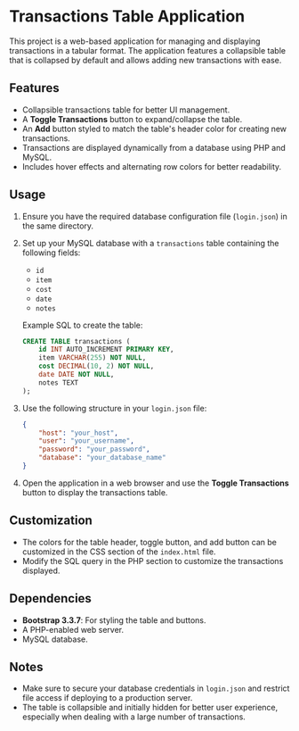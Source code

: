 # Transactions Table Application
This project is a web-based application for managing and displaying transactions in a tabular format. The application features a collapsible table that is collapsed by default and allows adding new transactions with ease.

## Features

- Collapsible transactions table for better UI management.
- A **Toggle Transactions** button to expand/collapse the table.
- An **Add** button styled to match the table's header color for creating new transactions.
- Transactions are displayed dynamically from a database using PHP and MySQL.
- Includes hover effects and alternating row colors for better readability.

## Usage

1. Ensure you have the required database configuration file (`login.json`) in the same directory.
2. Set up your MySQL database with a `transactions` table containing the following fields:
   - `id`
   - `item`
   - `cost`
   - `date`
   - `notes`

   Example SQL to create the table:
   ```sql
   CREATE TABLE transactions (
       id INT AUTO_INCREMENT PRIMARY KEY,
       item VARCHAR(255) NOT NULL,
       cost DECIMAL(10, 2) NOT NULL,
       date DATE NOT NULL,
       notes TEXT
   );
   ```

3. Use the following structure in your `login.json` file:
   ```json
   {
       "host": "your_host",
       "user": "your_username",
       "password": "your_password",
       "database": "your_database_name"
   }
   ```

4. Open the application in a web browser and use the **Toggle Transactions** button to display the transactions table.

## Customization

- The colors for the table header, toggle button, and add button can be customized in the CSS section of the `index.html` file.
- Modify the SQL query in the PHP section to customize the transactions displayed.

## Dependencies

- **Bootstrap 3.3.7**: For styling the table and buttons.
- A PHP-enabled web server.
- MySQL database.

## Notes

- Make sure to secure your database credentials in `login.json` and restrict file access if deploying to a production server.
- The table is collapsible and initially hidden for better user experience, especially when dealing with a large number of transactions.

